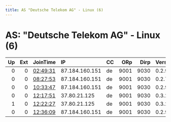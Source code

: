 ```yaml
---
title: AS "Deutsche Telekom AG" - Linux (6)
---
```


# AS: "Deutsche Telekom AG" - Linux (6)

|   Up |   Ext | JoinTime                                                                                            | IP             | CC   |   ORp |   Dirp | Version   | Contact   | Nickname     |   eFamMembers |
|-----:|------:|:----------------------------------------------------------------------------------------------------|:---------------|:-----|------:|-------:|:----------|:----------|:-------------|--------------:|
|    0 |     0 | [02:49:31](https://metrics.torproject.org/rs.html#details/58C991F952D37B5C53B5C00D96B5581119D5CDDA) | 87.184.160.151 | de   |  9001 |   9030 | 0.2.9.14  | None      | f6ee43fbcc43 |             1 |
|    0 |     0 | [08:27:53](https://metrics.torproject.org/rs.html#details/489E1419372F298BCDECCDF1FCA878150A8A7E25) | 87.184.160.151 | de   |  9001 |   9030 | 0.2.7.6   | None      | 6f4s33g      |             1 |
|    0 |     0 | [10:33:47](https://metrics.torproject.org/rs.html#details/39AC9052C99354DCAD7F04F9C6E0AF670DE16865) | 87.184.160.151 | de   |  9001 |   9030 | 0.2.9.14  | None      | d54few36h7   |             1 |
|    0 |     0 | [12:17:51](https://metrics.torproject.org/rs.html#details/2564F6E7955B7A1DC0613BFAD757B2CAA871550E) | 37.80.21.125   | de   |  9001 |   9030 | 0.3.2.10  | None      | Snickers     |             1 |
|    1 |     0 | [12:22:27](https://metrics.torproject.org/rs.html#details/A82C66400F4F0B8D5D6C1E7D5754F6720967B2DD) | 37.80.21.125   | de   |  9001 |   9030 | 0.3.2.10  | None      | Snickers     |             1 |
|    0 |     0 | [12:36:09](https://metrics.torproject.org/rs.html#details/0E36AD245E9DCBBE6D4EF30F72A37FCD85D2033E) | 87.184.160.151 | de   |  9001 |   9030 | 0.2.9.14  | None      | fg5euf532    |             1 |
